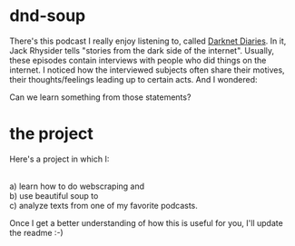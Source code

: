 # dnd-soup

There's this podcast I really enjoy listening to, called [Darknet Diaries](https://darknetdiaries.com/). In it, Jack Rhysider tells "stories from the dark side of the internet".
Usually, these episodes contain interviews with people who did things on the internet. I noticed how the interviewed subjects often share their motives, their thoughts/feelings leading up to certain acts.
And I wondered: 

Can we learn something from those statements?

# the project

Here's a project in which I:

<br>a) learn how to do webscraping and 
<br>b) use beautiful soup to
<br>c) analyze texts from one of my favorite podcasts.

Once I get a better understanding of how this is useful for you, I'll update the readme :-)
